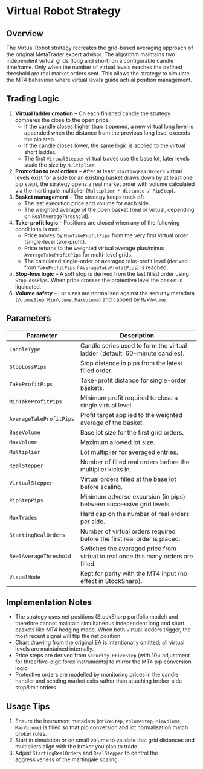 # Virtual Robot Strategy

## Overview

The Virtual Robot strategy recreates the grid-based averaging approach of the original MetaTrader expert advisor. The algorithm maintains two independent virtual grids (long and short) on a configurable candle timeframe. Only when the number of virtual levels reaches the defined threshold are real market orders sent. This allows the strategy to simulate the MT4 behaviour where virtual levels guide actual position management.

## Trading Logic

1. **Virtual ladder creation** – On each finished candle the strategy compares the close to the open price.
   - If the candle closes higher than it opened, a new virtual long level is appended when the distance from the previous long level exceeds the pip step.
   - If the candle closes lower, the same logic is applied to the virtual short ladder.
   - The first `VirtualStepper` virtual trades use the base lot, later levels scale the size by `Multiplier`.
2. **Promotion to real orders** – After at least `StartingRealOrders` virtual levels exist for a side (or an existing basket draws down by at least one pip step), the strategy opens a real market order with volume calculated via the martingale multiplier (`Multiplier * distance / PipStep`).
3. **Basket management** – The strategy keeps track of:
   - The last execution price and volume for each side.
   - The weighted average of the open basket (real or virtual, depending on `RealAverageThreshold`).
4. **Take-profit logic** – Positions are closed when any of the following conditions is met:
   - Price moves by `MinTakeProfitPips` from the very first virtual order (single-level take-profit).
   - Price returns to the weighted virtual average plus/minus `AverageTakeProfitPips` for multi-level grids.
   - The calculated single-order or averaged take-profit level (derived from `TakeProfitPips` / `AverageTakeProfitPips`) is reached.
5. **Stop-loss logic** – A soft stop is derived from the last filled order using `StopLossPips`. When price crosses the protective level the basket is liquidated.
6. **Volume safety** – Lot sizes are normalised against the security metadata (`VolumeStep`, `MinVolume`, `MaxVolume`) and capped by `MaxVolume`.

## Parameters

| Parameter | Description |
|-----------|-------------|
| `CandleType` | Candle series used to form the virtual ladder (default: 60-minute candles). |
| `StopLossPips` | Stop distance in pips from the latest filled order. |
| `TakeProfitPips` | Take-profit distance for single-order baskets. |
| `MinTakeProfitPips` | Minimum profit required to close a single virtual level. |
| `AverageTakeProfitPips` | Profit target applied to the weighted average of the basket. |
| `BaseVolume` | Base lot size for the first grid orders. |
| `MaxVolume` | Maximum allowed lot size. |
| `Multiplier` | Lot multiplier for averaged entries. |
| `RealStepper` | Number of filled real orders before the multiplier kicks in. |
| `VirtualStepper` | Virtual orders filled at the base lot before scaling. |
| `PipStepPips` | Minimum adverse excursion (in pips) between successive grid levels. |
| `MaxTrades` | Hard cap on the number of real orders per side. |
| `StartingRealOrders` | Number of virtual orders required before the first real order is placed. |
| `RealAverageThreshold` | Switches the averaged price from virtual to real once this many orders are filled. |
| `VisualMode` | Kept for parity with the MT4 input (no effect in StockSharp). |

## Implementation Notes

- The strategy uses net positions (StockSharp portfolio model) and therefore cannot maintain simultaneous independent long and short baskets like MT4 hedging mode. When both virtual ladders trigger, the most recent signal will flip the net position.
- Chart drawing from the original EA is intentionally omitted; all virtual levels are maintained internally.
- Price steps are derived from `Security.PriceStep` (with 10× adjustment for three/five-digit forex instruments) to mirror the MT4 pip conversion logic.
- Protective orders are modelled by monitoring prices in the candle handler and sending market exits rather than attaching broker-side stop/limit orders.

## Usage Tips

1. Ensure the instrument metadata (`PriceStep`, `VolumeStep`, `MinVolume`, `MaxVolume`) is filled so that pip conversion and lot normalisation match broker rules.
2. Start in simulation or on small volume to validate that grid distances and multipliers align with the broker you plan to trade.
3. Adjust `StartingRealOrders` and `RealStepper` to control the aggressiveness of the martingale scaling.
